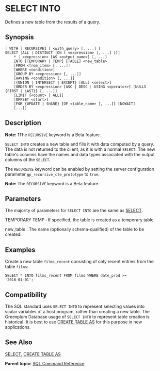 # SELECT INTO 

Defines a new table from the results of a query.

## Synopsis 

``` {#sql_command_synopsis}
[ WITH [ RECURSIVE1 ] <with_query> [, ...] ]
SELECT [ALL | DISTINCT [ON ( <expression> [, ...] )]]
    * | <expression> [AS <output_name>] [, ...]
    INTO [TEMPORARY | TEMP] [TABLE] <new_table>
    [FROM <from_item> [, ...]]
    [WHERE <condition>]
    [GROUP BY <expression> [, ...]]
    [HAVING <condition> [, ...]]
    [{UNION | INTERSECT | EXCEPT} [ALL] <select>]
    [ORDER BY <expression> [ASC | DESC | USING <operator>] [NULLS {FIRST | LAST}] [, ...]]
    [LIMIT {<count> | ALL}]
    [OFFSET <start>]
    [FOR {UPDATE | SHARE} [OF <table_name> [, ...]] [NOWAIT] 
    [...]]
```

## Description 

**Note:** 1The `RECURSIVE` keyword is a Beta feature.

`SELECT INTO` creates a new table and fills it with data computed by a query. The data is not returned to the client, as it is with a normal `SELECT`. The new table's columns have the names and data types associated with the output columns of the `SELECT`.

The `RECURSIVE` keyword can be enabled by setting the server configuration parameter `gp_recursive_cte_prototype` to `true`.

**Note:** The `RECURSIVE` keyword is a Beta feature.

## Parameters 

The majority of parameters for `SELECT INTO` are the same as [SELECT](SELECT.html).

TEMPORARY
TEMP
:   If specified, the table is created as a temporary table.

new\_table
:   The name \(optionally schema-qualified\) of the table to be created.

## Examples 

Create a new table `films_recent` consisting of only recent entries from the table `films`:

```
SELECT * INTO films_recent FROM films WHERE date_prod >= 
'2016-01-01';
```

## Compatibility 

The SQL standard uses `SELECT INTO` to represent selecting values into scalar variables of a host program, rather than creating a new table. The Greenplum Database usage of `SELECT INTO` to represent table creation is historical. It is best to use [CREATE TABLE AS](CREATE_TABLE_AS.html) for this purpose in new applications.

## See Also 

[SELECT](SELECT.html), [CREATE TABLE AS](CREATE_TABLE_AS.html)

**Parent topic:** [SQL Command Reference](../sql_commands/sql_ref.html)

